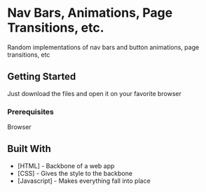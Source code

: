 # Nav Bars, Animations, Page Transitions, etc.

Random implementations of nav bars and button animations, page transitions, etc

## Getting Started

Just download the files and open it on your favorite browser

### Prerequisites

Browser

## Built With

* [HTML] - Backbone of a web app
* [CSS] - Gives the style to the backbone
* [Javascript] - Makes everything fall into place